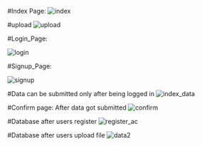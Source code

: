 #Index Page:
![index](https://github.com/Saumyen10/Creative_labs/assets/123822223/697e021f-2992-480b-8250-b54274caa406)


#upload
![upload](https://github.com/Saumyen10/Creative_labs/assets/123822223/ef938ed5-e2c3-4bba-84fc-df11221145e0)

#Login_Page:

![login](https://github.com/Saumyen10/Creative_labs/assets/123822223/3d077f92-b41f-4397-bb28-e2e8907d55b8)

#Signup_Page:

![signup](https://github.com/Saumyen10/Creative_labs/assets/123822223/bbbebe4f-b25a-4e9c-af5d-55e7b74a834f)


#Data can be submitted only after being logged in
![index_data](https://github.com/Saumyen10/Creative_labs/assets/123822223/95e3e005-0c65-4d44-9e0a-0be74c449ca4)


#Confirm page: After data got submitted
![confirm](https://github.com/Saumyen10/Creative_labs/assets/123822223/ccef4fba-8da4-4d0f-9f24-4a23a22cff7b)


#Database after users register 
![register_ac](https://github.com/Saumyen10/Creative_labs/assets/123822223/21c9e4f1-998c-4e51-8a8b-9f87693c5fb2)

#Database after users upload file 
![data2](https://github.com/Saumyen10/Creative_labs/assets/123822223/7a0dd1b2-ffd2-409f-b392-d767b595953a)

